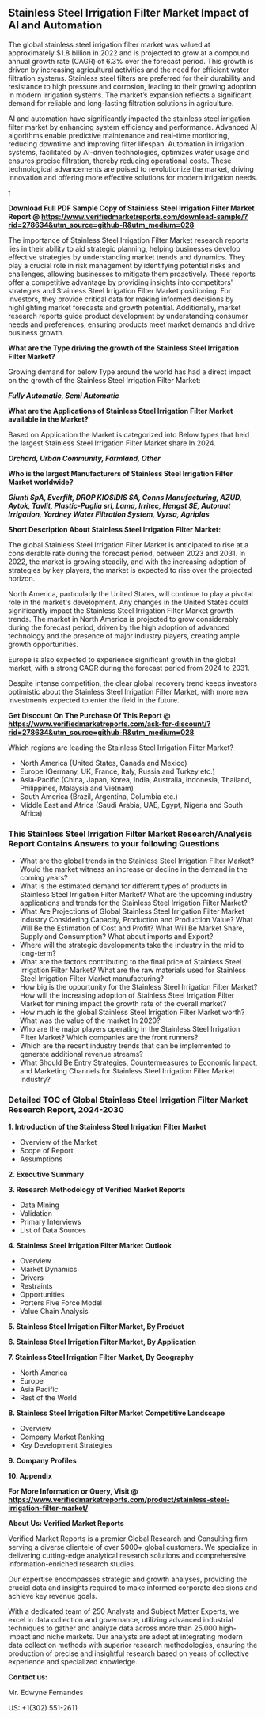 <h2>Stainless Steel Irrigation Filter Market Impact of AI and Automation</h2><p>The global stainless steel irrigation filter market was valued at approximately $1.8 billion in 2022 and is projected to grow at a compound annual growth rate (CAGR) of 6.3% over the forecast period. This growth is driven by increasing agricultural activities and the need for efficient water filtration systems. Stainless steel filters are preferred for their durability and resistance to high pressure and corrosion, leading to their growing adoption in modern irrigation systems. The market’s expansion reflects a significant demand for reliable and long-lasting filtration solutions in agriculture.</p><p>AI and automation have significantly impacted the stainless steel irrigation filter market by enhancing system efficiency and performance. Advanced AI algorithms enable predictive maintenance and real-time monitoring, reducing downtime and improving filter lifespan. Automation in irrigation systems, facilitated by AI-driven technologies, optimizes water usage and ensures precise filtration, thereby reducing operational costs. These technological advancements are poised to revolutionize the market, driving innovation and offering more effective solutions for modern irrigation needs.</p>t</p><p id="" class=""><strong>Download Full PDF Sample Copy of Stainless Steel Irrigation Filter Market Report @ <a href="https://www.verifiedmarketreports.com/download-sample/?rid=278634&utm_source=github-R&utm_medium=028" target="_blank">https://www.verifiedmarketreports.com/download-sample/?rid=278634&utm_source=github-R&utm_medium=028</a></strong></p><p>The importance of&nbsp;Stainless Steel Irrigation Filter Market research reports lies in their ability to aid strategic planning, helping businesses develop effective strategies by understanding market trends and dynamics. They play a crucial role in risk management by identifying potential risks and challenges, allowing businesses to mitigate them proactively. These reports offer a competitive advantage by providing insights into competitors' strategies and Stainless Steel Irrigation Filter Market positioning. For investors, they provide critical data for making informed decisions by highlighting market forecasts and growth potential. Additionally, market research reports guide product development by understanding consumer needs and preferences, ensuring products meet market demands and drive business growth.</p><p><strong>What are the&nbsp;Type driving the growth of the Stainless Steel Irrigation Filter Market?</strong></p><p id="" class="">Growing demand for below Type around the world has had a direct impact on the growth of the Stainless Steel Irrigation Filter Market:</p><em><strong>Fully Automatic, Semi Automatic</strong></em></p><strong>What are the&nbsp;Applications&nbsp;of Stainless Steel Irrigation Filter Market available in the Market?</strong></p><p id="" class="">Based on Application the Market is categorized into Below types that held the largest Stainless Steel Irrigation Filter Market share In 2024.</p><em><strong>Orchard, Urban Community, Farmland, Other</strong></em></p><strong>Who is the largest Manufacturers of Stainless Steel Irrigation Filter Market worldwide?</strong></p><p><em><strong>Giunti SpA, Everfilt, DROP KIOSIDIS SA, Conns Manufacturing, AZUD, Aytok, Tavlit, Plastic-Puglia srl, Lama, Irritec, Hengst SE, Automat Irrigation, Yardney Water Filtration System, Vyrsa, Agriplas</strong></em></p><p id="" class=""><strong>Short Description About Stainless Steel Irrigation Filter Market:</strong></p><p>The global Stainless Steel Irrigation Filter Market is anticipated to rise at a considerable rate during the forecast period, between 2023 and 2031. In 2022, the market is growing steadily, and with the increasing adoption of strategies by key players, the market is expected to rise over the projected horizon.</p><p>North America, particularly the United States, will continue to play a pivotal role in the market's development. Any changes in the United States could significantly impact the Stainless Steel Irrigation Filter Market growth trends. The market in North America is projected to grow considerably during the forecast period, driven by the high adoption of advanced technology and the presence of major industry players, creating ample growth opportunities.</p><p>Europe is also expected to experience significant growth in the global market, with a strong CAGR during the forecast period from 2024 to 2031.</p><p>Despite intense competition, the clear global recovery trend keeps investors optimistic about the Stainless Steel Irrigation Filter Market, with more new investments expected to enter the field in the future.</p><p id="" class=""><strong>Get Discount On The Purchase Of This Report @ <a href="https://www.verifiedmarketreports.com/ask-for-discount/?rid=278634&utm_source=github-R&utm_medium=028" target="_blank">https://www.verifiedmarketreports.com/ask-for-discount/?rid=278634&utm_source=github-R&utm_medium=028</a></strong></p>Which regions are leading the Stainless Steel Irrigation Filter Market?</p><ul><li>North America (United States, Canada and Mexico)</li><li>Europe (Germany, UK, France, Italy, Russia and Turkey etc.)</li><li>Asia-Pacific (China, Japan, Korea, India, Australia, Indonesia, Thailand, Philippines, Malaysia and Vietnam)</li><li>South America (Brazil, Argentina, Columbia etc.)</li><li>Middle East and Africa (Saudi Arabia, UAE, Egypt, Nigeria and South Africa)</li></ul><h3 id="" class="">This Stainless Steel Irrigation Filter Market Research/Analysis Report Contains Answers to your following Questions</h3><ul><li>What are the global trends in the Stainless Steel Irrigation Filter Market? Would the market witness an increase or decline in the demand in the coming years?</li><li>What is the estimated demand for different types of products in Stainless Steel Irrigation Filter Market? What are the upcoming industry applications and trends for the Stainless Steel Irrigation Filter Market?</li><li>What Are Projections of Global Stainless Steel Irrigation Filter Market Industry Considering Capacity, Production and Production Value? What Will Be the Estimation of Cost and Profit? What Will Be Market Share, Supply and Consumption? What about imports and Export?</li><li>Where will the strategic developments take the industry in the mid to long-term?</li><li>What are the factors contributing to the final price of Stainless Steel Irrigation Filter Market? What are the raw materials used for Stainless Steel Irrigation Filter Market manufacturing?</li><li>How big is the opportunity for the Stainless Steel Irrigation Filter Market? How will the increasing adoption of Stainless Steel Irrigation Filter Market for mining impact the growth rate of the overall market?</li><li>How much is the global Stainless Steel Irrigation Filter Market worth? What was the value of the market In 2020?</li><li>Who are the major players operating in the Stainless Steel Irrigation Filter Market? Which companies are the front runners?</li><li>Which are the recent industry trends that can be implemented to generate additional revenue streams?</li><li>What Should Be Entry Strategies, Countermeasures to Economic Impact, and Marketing Channels for Stainless Steel Irrigation Filter Market Industry?</li></ul><h3 id="" class="">Detailed TOC of Global Stainless Steel Irrigation Filter Market Research Report, 2024-2030</h3><p id="" class=""><strong>1. Introduction of the Stainless Steel Irrigation Filter Market</strong></p><ul><li>Overview of the Market</li><li>Scope of Report</li><li>Assumptions</li></ul><p id="" class=""><strong>2. Executive Summary</strong></p><p id="" class=""><strong>3. Research Methodology of Verified Market Reports</strong></p><ul><li>Data Mining</li><li>Validation</li><li>Primary Interviews</li><li>List of Data Sources</li></ul><p id="" class=""><strong>4. Stainless Steel Irrigation Filter Market Outlook</strong></p><ul><li>Overview</li><li>Market Dynamics</li><li>Drivers</li><li>Restraints</li><li>Opportunities</li><li>Porters Five Force Model</li><li>Value Chain Analysis</li></ul><p id="" class=""><strong>5. Stainless Steel Irrigation Filter Market, By Product</strong></p><p id="" class=""><strong>6. Stainless Steel Irrigation Filter Market, By Application</strong></p><p id="" class=""><strong>7. Stainless Steel Irrigation Filter Market, By Geography</strong></p><ul><li>North America</li><li>Europe</li><li>Asia Pacific</li><li>Rest of the World</li></ul><p id="" class=""><strong>8. Stainless Steel Irrigation Filter Market Competitive Landscape</strong></p><ul><li>Overview</li><li>Company Market Ranking</li><li>Key Development Strategies</li></ul><p id="" class=""><strong>9. Company Profiles</strong></p><p id="" class=""><strong>10. Appendix</strong></p><p id="" class=""><strong>For More Information or Query, Visit @ <a href="https://www.verifiedmarketreports.com/product/stainless-steel-irrigation-filter-market/" target="_blank">https://www.verifiedmarketreports.com/product/stainless-steel-irrigation-filter-market/</a></strong></p><p id="" class=""><strong>About Us: Verified Market Reports</strong></p><p id="" class="">Verified Market Reports is a premier Global Research and Consulting firm serving a diverse clientele of over 5000+ global customers. We specialize in delivering cutting-edge analytical research solutions and comprehensive information-enriched research studies.</p><p id="" class="">Our expertise encompasses strategic and growth analyses, providing the crucial data and insights required to make informed corporate decisions and achieve key revenue goals.</p><p id="" class="">With a dedicated team of 250 Analysts and Subject Matter Experts, we excel in data collection and governance, utilizing advanced industrial techniques to gather and analyze data across more than 25,000 high-impact and niche markets. Our analysts are adept at integrating modern data collection methods with superior research methodologies, ensuring the production of precise and insightful research based on years of collective experience and specialized knowledge.</p><p id="" class=""><strong>Contact us:</strong></p><p id="" class="">Mr. Edwyne Fernandes</p><p id="" class="">US: +1(302) 551-2611</p>